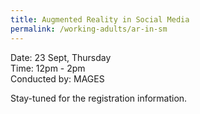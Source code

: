 ```yaml
---
title: Augmented Reality in Social Media
permalink: /working-adults/ar-in-sm
---
```

Date: 23 Sept, Thursday   
Time: 12pm - 2pm  
Conducted by: MAGES

Stay-tuned for the registration information.